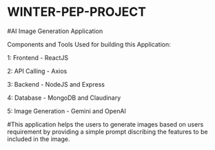 # WINTER-PEP-PROJECT

#AI Image Generation Application

Components and Tools Used for building this Application:

1: Frontend - ReactJS

2: API Calling - Axios

3: Backend - NodeJS and Express

4: Database - MongoDB and Claudinary

5: Image Generation - Gemini and OpenAI

#This application helps the users to generate images based on users requirement by providing a simple prompt
discribing the features to be included in the image.
